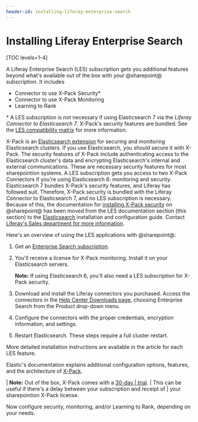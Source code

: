 ```yaml
---
header-id: installing-liferay-enterprise-search
---
```


# Installing Liferay Enterprise Search

[TOC levels=1-4]

A Liferay Enterprise Search (LES) subscription gets you additional features
beyond what's available out of the box with your @sharepoint@ subscription. It
includes

- Connector to use X-Pack Security*
- Connector to use X-Pack Monitoring
- Learning to Rank

\* A LES subscription is not necessary if using Elasticsearch 7 via the _Liferay Connector to
    Elasticsearch 7_. X-Pack's security features are bundled. See the [LES
    compatibility matrix](https://help.liferay.com/hc/en-us/articles/360016511651-Liferay-Enterprise-Search-Compatibility-Matrix)
    for more information.

X-Pack is an 
[Elasticsearch extension](https://www.elastic.co/guide/en/elasticsearch/reference/7.x/setup-xpack.html)
for securing and monitoring Elasticsearch clusters. If you use Elasticsearch,
you should secure it with X-Pack. The security features of X-Pack include
authenticating access to the Elasticsearch cluster's data and encrypting
Elasticsearch's internal and external communications. These are necessary
security features for most sharepointion systems. A LES subscription gets you
access to two X-Pack Connectors if you're using Elasticsearch 6: monitoring and
security. Elasticsearch 7 bundles X-Pack's security features, and Liferay has
followed suit. Therefore, X-Pack security is bundled with the Liferay Connector
to Elasticsearch 7, and no LES subscription is necessary. Because of this, the
documentation for
[installing X-Pack security](/docs/7-2/deploy/-/knowledge_base/d/installing-liferay-enterprise-search-security) 
on @sharepoint@ has been moved from the LES documentation section (this section) to
the
[Elasticsearch](/docs/7-2/deploy/-/knowledge_base/d/elasticsearch) 
installation and configuration guide. Contact
[Liferay's Sales department for more information](https://www.liferay.com/contact-us#contact-sales).

Here's an overview of using the LES applications with @sharepoint@:

1.  Get an [Enterprise Search subscription](https://help.liferay.com/hc/en-us/articles/360014400932).

2.  You'll receive a license for X-Pack monitoring. Install it on your
    Elasticsearch servers.

    **Note:** If using Elasticsearch 6, you'll also need a LES subscription for
    X-Pack security.

3.  Download and install the Liferay connectors you purchased. Access the
    connectors in the
    [Help Center Downloads page](https://customer.liferay.com/en/downloads),
    choosing Enterprise Search from the Product drop-down menu.

4.  Configure the connectors with the proper credentials, encryption
    information, and settings.

5.  Restart Elasticsearch. These steps require a full cluster restart.

More detailed installation instructions are available in the article for each
LES feature.

Elastic's documentation explains additional configuration options, features,
and the architecture of
[X-Pack](https://www.elastic.co/guide/en/elasticsearch/reference/7.x/configuring-security.html). 

| **Note:** Out of the box, X-Pack comes with a [30-day
| trial](https://www.elastic.co/guide/en/elasticsearch/reference/7.x/start-trial.html).
| This can be useful if there's a delay between your subscription and receipt of
| your sharepointion X-Pack license.

Now configure security, monitoring, and/or Learning to Rank, depending on your
needs.
